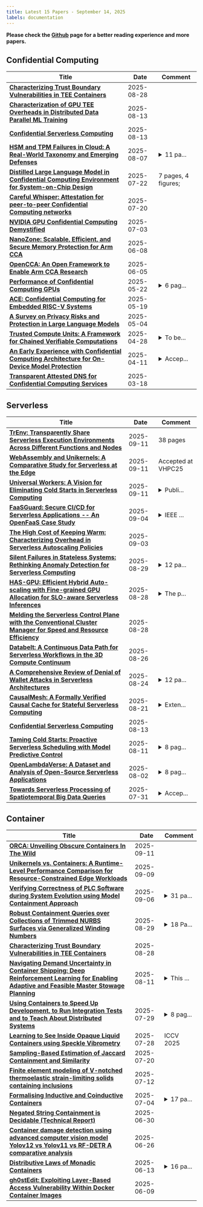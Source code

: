 ```yaml
---
title: Latest 15 Papers - September 14, 2025
labels: documentation
---
```

**Please check the [Github](https://github.com/zezhishao/MTS_Daily_ArXiv) page for a better reading experience and more papers.**

## Confidential Computing
| **Title** | **Date** | **Comment** |
| --- | --- | --- |
| **[Characterizing Trust Boundary Vulnerabilities in TEE Containers](http://arxiv.org/abs/2508.20962v1)** | 2025-08-28 |  |
| **[Characterization of GPU TEE Overheads in Distributed Data Parallel ML Training](http://arxiv.org/abs/2501.11771v3)** | 2025-08-13 |  |
| **[Confidential Serverless Computing](http://arxiv.org/abs/2504.21518v3)** | 2025-08-13 |  |
| **[HSM and TPM Failures in Cloud: A Real-World Taxonomy and Emerging Defenses](http://arxiv.org/abs/2507.17655v2)** | 2025-08-07 | <details><summary>11 pa...</summary><p>11 pages, 2 Flowcharts, 2 Tables</p></details> |
| **[Distilled Large Language Model in Confidential Computing Environment for System-on-Chip Design](http://arxiv.org/abs/2507.16226v1)** | 2025-07-22 | 7 pages, 4 figures; |
| **[Careful Whisper: Attestation for peer-to-peer Confidential Computing networks](http://arxiv.org/abs/2507.14796v1)** | 2025-07-20 |  |
| **[NVIDIA GPU Confidential Computing Demystified](http://arxiv.org/abs/2507.02770v1)** | 2025-07-03 |  |
| **[NanoZone: Scalable, Efficient, and Secure Memory Protection for Arm CCA](http://arxiv.org/abs/2506.07034v1)** | 2025-06-08 |  |
| **[OpenCCA: An Open Framework to Enable Arm CCA Research](http://arxiv.org/abs/2506.05129v1)** | 2025-06-05 |  |
| **[Performance of Confidential Computing GPUs](http://arxiv.org/abs/2505.16501v1)** | 2025-05-22 | <details><summary>6 pag...</summary><p>6 pages, 7 tables. Accepted in conference IEEE ICDCS 2025</p></details> |
| **[ACE: Confidential Computing for Embedded RISC-V Systems](http://arxiv.org/abs/2505.12995v1)** | 2025-05-19 |  |
| **[A Survey on Privacy Risks and Protection in Large Language Models](http://arxiv.org/abs/2505.01976v1)** | 2025-05-04 |  |
| **[Trusted Compute Units: A Framework for Chained Verifiable Computations](http://arxiv.org/abs/2504.15717v2)** | 2025-04-28 | <details><summary>To be...</summary><p>To be published in 2025 IEEE International Conference on Blockchain and Cryptocurrency (ICBC'25). 9 pages. 4 figures</p></details> |
| **[An Early Experience with Confidential Computing Architecture for On-Device Model Protection](http://arxiv.org/abs/2504.08508v1)** | 2025-04-11 | <details><summary>Accep...</summary><p>Accepted to the 8th Workshop on System Software for Trusted Execution (SysTEX 2025)</p></details> |
| **[Transparent Attested DNS for Confidential Computing Services](http://arxiv.org/abs/2503.14611v1)** | 2025-03-18 |  |

## Serverless
| **Title** | **Date** | **Comment** |
| --- | --- | --- |
| **[TrEnv: Transparently Share Serverless Execution Environments Across Different Functions and Nodes](http://arxiv.org/abs/2509.09525v1)** | 2025-09-11 | 38 pages |
| **[WebAssembly and Unikernels: A Comparative Study for Serverless at the Edge](http://arxiv.org/abs/2509.09400v1)** | 2025-09-11 | Accepted at VHPC25 |
| **[Universal Workers: A Vision for Eliminating Cold Starts in Serverless Computing](http://arxiv.org/abs/2505.19880v2)** | 2025-09-11 | <details><summary>Publi...</summary><p>Published in the 2025 IEEE 18th International Conference on Cloud Computing (CLOUD)</p></details> |
| **[FaaSGuard: Secure CI/CD for Serverless Applications -- An OpenFaaS Case Study](http://arxiv.org/abs/2509.04328v1)** | 2025-09-04 | <details><summary>IEEE ...</summary><p>IEEE International Conference on Source Code Analysis & Manipulation (SCAM 2025)</p></details> |
| **[The High Cost of Keeping Warm: Characterizing Overhead in Serverless Autoscaling Policies](http://arxiv.org/abs/2509.03104v1)** | 2025-09-03 |  |
| **[Silent Failures in Stateless Systems: Rethinking Anomaly Detection for Serverless Computing](http://arxiv.org/abs/2507.04969v3)** | 2025-08-29 | <details><summary>12 pa...</summary><p>12 pages, 6 figures, Preprint accepted at 2025 IEEE International Conference on Service-Oriented System Engineering (SOSE)</p></details> |
| **[HAS-GPU: Efficient Hybrid Auto-scaling with Fine-grained GPU Allocation for SLO-aware Serverless Inferences](http://arxiv.org/abs/2505.01968v2)** | 2025-08-28 | <details><summary>The p...</summary><p>The paper has been accepted by Euro-Par 2025</p></details> |
| **[Melding the Serverless Control Plane with the Conventional Cluster Manager for Speed and Resource Efficiency](http://arxiv.org/abs/2505.24551v3)** | 2025-08-28 |  |
| **[Databelt: A Continuous Data Path for Serverless Workflows in the 3D Compute Continuum](http://arxiv.org/abs/2508.15351v2)** | 2025-08-26 |  |
| **[A Comprehensive Review of Denial of Wallet Attacks in Serverless Architectures](http://arxiv.org/abs/2508.19284v1)** | 2025-08-24 | <details><summary>12 pa...</summary><p>12 pages, 2 figures, 5 tables</p></details> |
| **[CausalMesh: A Formally Verified Causal Cache for Stateful Serverless Computing](http://arxiv.org/abs/2508.15647v1)** | 2025-08-21 | <details><summary>Exten...</summary><p>Extended version from PVLDB Volume 17, Issue 13, 2024. This version includes full proofs and formal verification in Dafny and fixes some small bugs</p></details> |
| **[Confidential Serverless Computing](http://arxiv.org/abs/2504.21518v3)** | 2025-08-13 |  |
| **[Taming Cold Starts: Proactive Serverless Scheduling with Model Predictive Control](http://arxiv.org/abs/2508.07640v1)** | 2025-08-11 | <details><summary>8 pag...</summary><p>8 pages, 8 figures, preprint accepted at MASCOTS 2025</p></details> |
| **[OpenLambdaVerse: A Dataset and Analysis of Open-Source Serverless Applications](http://arxiv.org/abs/2508.01492v1)** | 2025-08-02 | <details><summary>8 pag...</summary><p>8 pages, 7 figures, 13th IEEE International Conference on Cloud Engineering (IC2E 2025, accepted, to appear)</p></details> |
| **[Towards Serverless Processing of Spatiotemporal Big Data Queries](http://arxiv.org/abs/2507.06005v2)** | 2025-07-31 | <details><summary>Accep...</summary><p>Accepted for publication in 13th IEEE International Conference on Cloud Engineering (IC2E 2025)</p></details> |

## Container
| **Title** | **Date** | **Comment** |
| --- | --- | --- |
| **[ORCA: Unveiling Obscure Containers In The Wild](http://arxiv.org/abs/2509.09322v1)** | 2025-09-11 |  |
| **[Unikernels vs. Containers: A Runtime-Level Performance Comparison for Resource-Constrained Edge Workloads](http://arxiv.org/abs/2509.07891v1)** | 2025-09-09 |  |
| **[Verifying Correctness of PLC Software during System Evolution using Model Containment Approach](http://arxiv.org/abs/2509.05596v1)** | 2025-09-06 | <details><summary>31 pa...</summary><p>31 pages with appendix</p></details> |
| **[Robust Containment Queries over Collections of Trimmed NURBS Surfaces via Generalized Winding Numbers](http://arxiv.org/abs/2504.11435v2)** | 2025-08-29 | <details><summary>18 Pa...</summary><p>18 Pages, 16 Figures, 1 Table</p></details> |
| **[Characterizing Trust Boundary Vulnerabilities in TEE Containers](http://arxiv.org/abs/2508.20962v1)** | 2025-08-28 |  |
| **[Navigating Demand Uncertainty in Container Shipping: Deep Reinforcement Learning for Enabling Adaptive and Feasible Master Stowage Planning](http://arxiv.org/abs/2502.12756v5)** | 2025-08-11 | <details><summary>This ...</summary><p>This paper is currently under review</p></details> |
| **[Using Containers to Speed Up Development, to Run Integration Tests and to Teach About Distributed Systems](http://arxiv.org/abs/2507.21464v1)** | 2025-07-29 | <details><summary>8 pag...</summary><p>8 pages, 3 figures, for associated code, see [this https URL](https://github.com/glideinWMS/containers), to be published in proceedings of 27th International Conference on Computing in High Energy and Nuclear Physics (CHEP 2024). 21-25 October 2024. Krakow,; Poland. (C24-10-21.8)</p></details> |
| **[Learning to See Inside Opaque Liquid Containers using Speckle Vibrometry](http://arxiv.org/abs/2507.20757v1)** | 2025-07-28 | ICCV 2025 |
| **[Sampling-Based Estimation of Jaccard Containment and Similarity](http://arxiv.org/abs/2507.10019v3)** | 2025-07-20 |  |
| **[Finite element modeling of V-notched thermoelastic strain-limiting solids containing inclusions](http://arxiv.org/abs/2507.09300v1)** | 2025-07-12 |  |
| **[Formalising Inductive and Coinductive Containers](http://arxiv.org/abs/2409.02603v5)** | 2025-07-04 | <details><summary>17 pa...</summary><p>17 pages main text. To appear at ITP 2025</p></details> |
| **[Negated String Containment is Decidable (Technical Report)](http://arxiv.org/abs/2506.22061v2)** | 2025-06-30 |  |
| **[Container damage detection using advanced computer vision model Yolov12 vs Yolov11 vs RF-DETR A comparative analysis](http://arxiv.org/abs/2506.22517v1)** | 2025-06-26 |  |
| **[Distributive Laws of Monadic Containers](http://arxiv.org/abs/2503.17191v2)** | 2025-06-13 | <details><summary>16 pa...</summary><p>16 pages main text, 4 pages appendices. To appear at CALCO 2025</p></details> |
| **[gh0stEdit: Exploiting Layer-Based Access Vulnerability Within Docker Container Images](http://arxiv.org/abs/2506.08218v1)** | 2025-06-09 |  |

